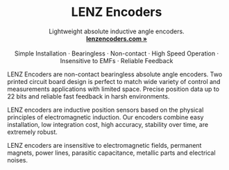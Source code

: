 <p align="center">
  <a href="#">
    
  </a>
   <h1 align="center"><b>LENZ Encoders</b></h1>
  <p align="center">
  Lightweight absolute inductive angle encoders.
    <br />
    <a href="https://lenzencoders.com"><strong>lenzencoders.com »</strong></a>
    <br />
    <br />
    Simple Installation
    ·
    Bearingless
    ·
    Non-contact
    ·
    High Speed Operation
    ·
    Insensitive to EMFs
    ·
    Reliable Feedback
    <br />
  </p>
</p>
LENZ Encoders are non-contact bearingless absolute angle encoders. Two printed circuit board design is perfect to match wide variety of control and
measurements applications with limited space. Precise position data up to 22 bits and reliable fast feedback in harsh environments.  

LENZ encoders are inductive position sensors based on the physical principles of electromagnetic induction. Our encoders combine easy installation, low integration cost, high accuracy, stability over time, are extremely robust.  

LENZ encoders are insensitive to electromagnetic fields, permanent magnets, power lines, parasitic
capacitance, metallic parts and electrical noises. 

<br/>
<br/>
